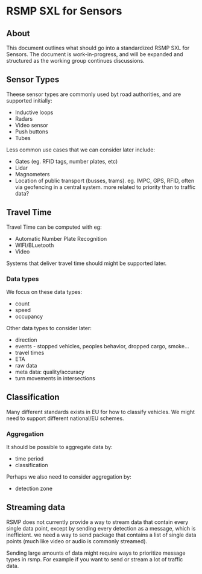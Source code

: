 # RSMP SXL for Sensors

## About
This document outlines what should go into a standardized RSMP SXL for Sensors. The document is work-in-progress, and will be expanded and structured as the working group continues discussions.

## Sensor Types
Theese sensor types are commonly used byt road authorities, and are supported initially:
- Inductive loops
- Radars
- Video sensor
- Push buttons
- Tubes

Less common use cases that we can consider later include:
- Gates (eg. RFID tags, number plates, etc)
- Lidar
- Magnometers
- Location of public transport (busses, trams). eg. IMPC, GPS, RFID, often via geofencing in a central system. more related to priority than to traffic data?

## Travel Time
Travel Time can be computed with eg:
- Automatic Number Plate Recognition
- WIFI/BLuetooth
- Video

Systems that deliver travel time should might be supported later.

### Data types
We focus on these data types:
- count
- speed
- occupancy

Other data types to consider later:
- direction
- events - stopped vehicles, peoples behavior, dropped cargo, smoke...
- travel times
- ETA
- raw data
- meta data: quality/accuracy
- turn movements in intersections

## Classification
Many different standards exists in EU for how to classify vehicles. We might need to support different national/EU schemes.
 
### Aggregation
It should be possible to aggregate data by:
- time period
- classification

Perhaps we also need to consider aggregation by:
- detection zone

## Streaming data
RSMP does not currently provide a way to stream data that contain every single data point, except by sending every detection as a message, which is inefficient. we need a way to send package that contains a list of single data points (much like video or audio is commonly streamed).

Sending large amounts of data might require ways to prioritize message types in rsmp. For example if you want to send or stream a lot of traffic data.
